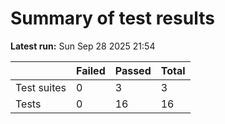 # Summary of test results
**Latest run:** Sun Sep 28 2025 21:54

|   | Failed | Passed | Total |
|---|--------|--------|-------|
| Test suites | 0 | 3 | 3 |
| Tests | 0 | 16 | 16 |
